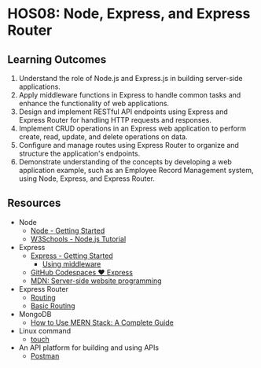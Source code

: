 # HOS08: Node, Express, and Express Router
##  Learning Outcomes
1.	Understand the role of Node.js and Express.js in building server-side applications.
2.	Apply middleware functions in Express to handle common tasks and enhance the functionality of web applications.
3.	Design and implement RESTful API endpoints using Express and Express Router for handling HTTP requests and responses.
4.	Implement CRUD operations in an Express web application to perform create, read, update, and delete operations on data.
5.	Configure and manage routes using Express Router to organize and structure the application's endpoints.
6.	Demonstrate understanding of the concepts by developing a web application example, such as an Employee Record Management system, using Node, Express, and Express Router.

## Resources
* Node
  * [Node - Getting Started](https://nodejs.dev/en/learn/)
  * [W3Schools - Node.js Tutorial](https://www.w3schools.com/nodejs/default.asp)
* Express
  * [Express - Getting Started](https://expressjs.com/en/starter/installing.html)
    * [Using middleware](https://expressjs.com/en/guide/using-middleware.htm)
  * [GitHub Codespaces ♥️ Express](https://github.com/github/codespaces-express)
  * [MDN: Server-side website programming](https://developer.mozilla.org/en-US/docs/Learn/Server-side)
* Express Router
  * [Routing](https://expressjs.com/en/guide/routing.html)
  * [Basic Routing](https://expressjs.com/en/starter/basic-routing.html)
* MongoDB
  * [How to Use MERN Stack: A Complete Guide](https://www.mongodb.com/languages/mern-stack-tutorial)
* Linux command 
  * [touch](https://linuxize.com/post/linux-touch-command/#:~:text=The%20touch%20command%20allows%20us%20to,well%20as%20creating%20new%2C%20empty%20files.&text=The%20touch%20command%20allows,creating%20new%2C%20empty%20files.&text=command%20allows%20us%20to,well%20as%20creating%20new%2C)
* An API platform for building and using APIs
  * [Postman](https://www.postman.com/)